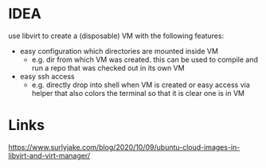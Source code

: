 # IDEA
use libvirt to create a (disposable) VM with the following features:
- easy configuration which directories are mounted inside VM
  - e.g. dir from which VM was created. this can be used to compile and run a repo that was checked out in its own VM
- easy ssh access
  - e.g. directly drop into shell when VM is created or easy access via helper that also colors the terminal so that it is clear one is in VM

# Links
https://www.surlyjake.com/blog/2020/10/09/ubuntu-cloud-images-in-libvirt-and-virt-manager/
